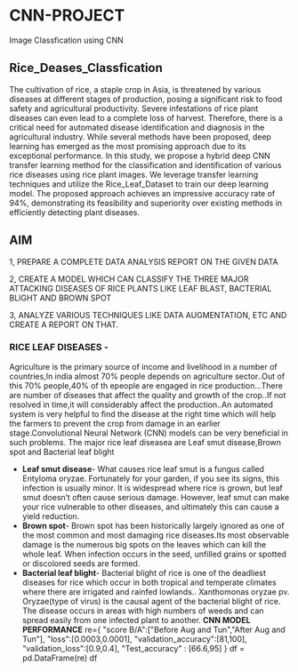 # CNN-PROJECT
Image Classfication using CNN
## Rice_Deases_Classfication
The cultivation of rice, a staple crop in Asia, is threatened by various diseases at different stages of production, posing a significant risk to food safety and agricultural productivity. Severe infestations of rice plant diseases can even lead to a complete loss of harvest. Therefore, there is a critical need for automated disease identification and diagnosis in the agricultural industry. While several methods have been proposed, deep learning has emerged as the most promising approach due to its exceptional performance. In this study, we propose a hybrid deep CNN transfer learning method for the classification and identification of various rice diseases using rice plant images. We leverage transfer learning techniques and utilize the Rice_Leaf_Dataset to train our deep learning model. The proposed approach achieves an impressive accuracy rate of 94%, demonstrating its feasibility and superiority over existing methods in efficiently detecting plant diseases.
## AIM
1, PREPARE A COMPLETE DATA ANALYSIS REPORT ON THE GIVEN DATA 

2, CREATE A MODEL WHICH CAN CLASSIFY THE THREE MAJOR ATTACKING DISEASES OF RICE PLANTS LIKE LEAF BLAST, BACTERIAL BLIGHT AND BROWN SPOT

3, ANALYZE VARIOUS TECHNIQUES LIKE DATA AUGMENTATION, ETC AND CREATE A REPORT ON THAT.

### RICE LEAF DISEASES -

Agriculture is the primary source of income and livelihood in a number of countries,In india almost 70% people depends on agriculture sector..Out of this 70% people,40% of th epeople are engaged in rice production...There are number of diseases that affect the quality and growth of the crop..If not resolved in time,it will considerably affect the production..An automated system is very helpful to find the disease at the right time which will help the farmers to prevent the crop from damage in an earlier stage.Convolutional Neural Network (CNN) models can be very beneficial in such problems.
The major rice leaf diseasea are Leaf smut disease,Brown spot and Bacterial leaf blight

* **Leaf smut disease**-
What causes rice leaf smut is a fungus called Entyloma oryzae. Fortunately for your garden, if you see its signs, this infection is usually minor. It is widespread where rice is grown, but leaf smut doesn’t often cause serious damage. However, leaf smut can make your rice vulnerable to other diseases, and ultimately this can cause a yield reduction.
* **Brown spot**-
Brown spot has been historically largely ignored as one of the most common and most damaging rice diseases.Its most observable damage is the numerous big spots on the leaves which can kill the whole leaf. When infection occurs in the seed, unfilled grains or spotted or discolored seeds are formed.
* **Bacterial leaf blight**-
Bacterial blight of rice is one of the deadliest diseases for rice which occur in both tropical and temperate climates where there are irrigated and rainfed lowlands.. Xanthomonas oryzae pv. Oryzae(type of virus) is the causal agent of the bacterial blight of rice. The disease occurs in areas with high numbers of weeds and can spread easily from one infected plant to another.
**CNN MODEL PERFORMANCE**
re={
    "score B/A":["Before Aug and Tun","After Aug and Tun"],
    "loss":[0.0003,0.0001],
    "validation_accuracy":[81,100],
    "validation_loss":[0.9,0.4],
    "Test_accuracy" : [66.6,95]
    }
df = pd.DataFrame(re)
df



